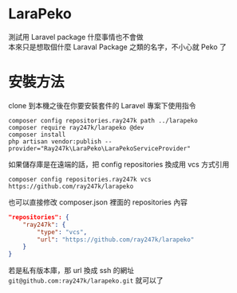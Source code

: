# LaraPeko
測試用 Laravel package 什麼事情也不會做  
本來只是想取個什麼 Laraval Package 之類的名字，不小心就 Peko 了

# 安裝方法
clone 到本機之後在你要安裝套件的 Laravel 專案下使用指令

```
composer config repositories.ray247k path ../larapeko
composer require ray247k/larapeko @dev
composer install
php artisan vendor:publish --provider="Ray247k\LaraPeko\LaraPekoServiceProvider"
```

如果儲存庫是在遠端的話，把 config repositories 換成用 vcs 方式引用
```
composer config repositories.ray247k vcs https://github.com/ray247k/larapeko
```

也可以直接修改 composer.json 裡面的 repositories 內容
```json
"repositories": {
    "ray247k": {
        "type": "vcs",
        "url": "https://github.com/ray247k/larapeko"
    }
}
```

若是私有版本庫，那 url 換成 ssh 的網址 `git@github.com:ray247k/larapeko.git` 就可以了
